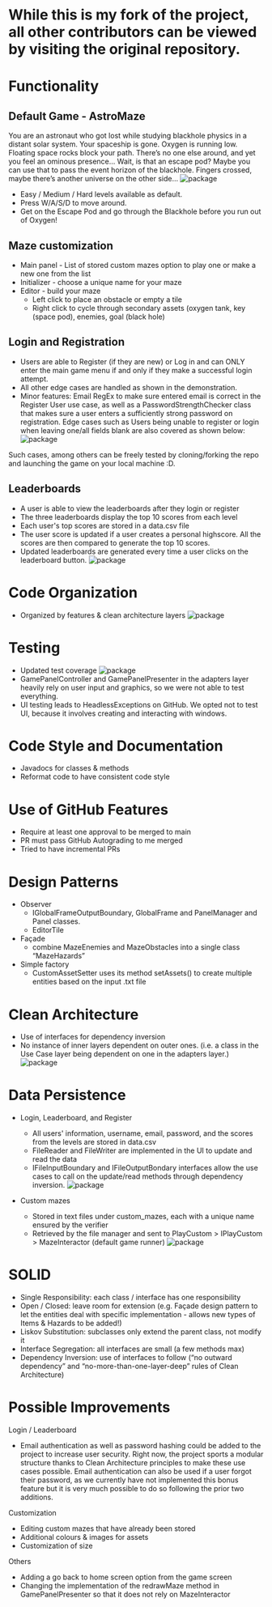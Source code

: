 # While this is my fork of the project, all other contributors can be viewed by visiting the original repository.
# Functionality
## Default Game - AstroMaze
You are an astronaut who got lost while studying blackhole physics in a distant solar system. Your spaceship is gone. Oxygen is running low. Floating space rocks block your path. There’s no one else around, and yet you feel an ominous presence… Wait, is that an escape pod? Maybe you can use that to pass the event horizon of the blackhole. Fingers crossed, maybe there’s another universe on the other side…
![package](images/game.png)

- Easy / Medium / Hard levels available as default.
- Press W/A/S/D to move around. 
- Get on the Escape Pod and go through the Blackhole before you run out of Oxygen!

## Maze customization
- Main panel - List of stored custom mazes option to play one or make a new one from the list
- Initializer - choose a unique name for your maze
- Editor - build your maze
  - Left click to place an obstacle or empty a tile	
  - Right click to cycle through secondary assets (oxygen tank, key (space pod), enemies, goal (black hole)

## Login and Registration
- Users are able to Register (if they are new) or Log in and can ONLY enter the main game menu if and only if they make a successful login attempt.
- All other edge cases are handled as shown in the demonstration. 
- Minor features: Email RegEx to make sure entered email is correct in the Register User use case, as well as a PasswordStrengthChecker class that makes sure a user enters a sufficiently strong password on registration.
Edge cases such as Users being unable to register or login when leaving one/all fields blank are also covered as shown below:
![package](images/login.png)


Such cases, among others can be freely tested by cloning/forking the repo and launching the game on your local machine :D.

## Leaderboards
- A user is able to view the leaderboards after they login or register
- The three leaderboards display the top 10 scores from each level
- Each user's top scores are stored in a data.csv file
- The user score is updated if a user creates a personal highscore. All the scores are then compared to generate the top 10 scores.
- Updated leaderboards are generated every time a user clicks on the leaderboard button.
![package](images/leaderboard.png)

# Code Organization
- Organized by features & clean architecture layers
![package](images/package.png)

# Testing
- Updated test coverage
![package](images/test_coverage.png)
- GamePanelController and GamePanelPresenter in the adapters layer heavily rely on user input and graphics, so we were not able to test everything.
- UI testing leads to HeadlessExceptions on GitHub. We opted not to test UI, because it involves creating and interacting with windows.


# Code Style and Documentation
- Javadocs for classes & methods
- Reformat code to have consistent code style

# Use of GitHub Features
- Require at least one approval to be merged to main
- PR must pass GitHub Autograding to me merged
- Tried to have incremental PRs  

# Design Patterns
- Observer
  - IGlobalFrameOutputBoundary, GlobalFrame and PanelManager and Panel classes.
  - EditorTile
- Façade
  - combine MazeEnemies and MazeObstacles into a single class “MazeHazards”
- Simple factory
  - CustomAssetSetter uses its method setAssets() to create multiple entities based on the input .txt file

# Clean Architecture
- Use of interfaces for dependency inversion
- No instance of inner layers dependent on outer ones. (i.e. a class in the Use Case layer being dependent on one in the adapters layer.)
![package](images/ca.png)


# Data Persistence 
- Login, Leaderboard, and Register
  - All users' information, username, email, password, and the scores from the levels are stored in data.csv
  - FileReader and FileWriter are implemented in the UI to update and read the data
  - IFileInputBoundary and IFileOutputBondary interfaces allow the use cases to call on the update/read methods through dependency inversion.
![package](images/dp1.png)

- Custom mazes
  - Stored in text files under custom_mazes, each with a unique name ensured by the verifier 
  - Retrieved by the file manager and sent to PlayCustom > IPlayCustom > MazeInteractor (default game runner)
![package](images/dp2.png)

# SOLID
- Single Responsibility: each class / interface has one responsibility 
- Open / Closed: leave room for extension (e.g. Façade design pattern to let the entities deal with specific implementation - allows new types of Items & Hazards to be added!)
- Liskov Substitution: subclasses only extend the parent class, not modify it
- Interface Segregation: all interfaces are small (a few methods max)
- Dependency Inversion: use of interfaces to follow (“no outward dependency” and “no-more-than-one-layer-deep” rules of Clean Architecture)


# Possible Improvements
Login / Leaderboard
- Email authentication as well as password hashing could be added to the project to increase user security. Right now, the project sports a modular structure thanks to Clean Architecture principles to make these use cases possible. Email authentication can also be used if a user forgot their password, as we currently have not implemented this bonus feature but it is very much possible to do so following the prior two additions.

Customization 
- Editing custom mazes that have already been stored
- Additional colours & images for assets 
- Customization of size 

Others
- Adding a go back to home screen option from the game screen
- Changing the implementation of the redrawMaze method in GamePanelPresenter so that it does not rely on MazeInteractor

